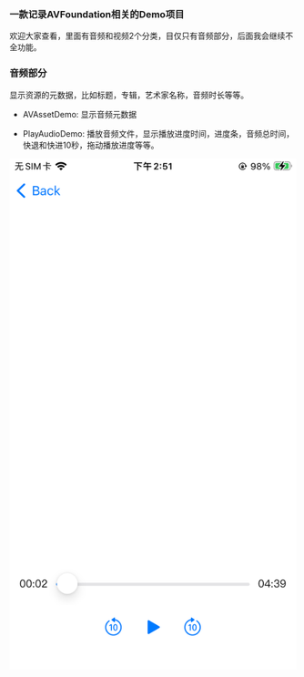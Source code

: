 ### 一款记录AVFoundation相关的Demo项目

欢迎大家查看，里面有音频和视频2个分类，目仅只有音频部分，后面我会继续不全功能。

### 音频部分

显示资源的元数据，比如标题，专辑，艺术家名称，音频时长等等。

* AVAssetDemo: 显示音频元数据

* PlayAudioDemo: 播放音频文件，显示播放进度时间，进度条，音频总时间，快退和快进10秒，拖动播放进度等等。

<img src=".\AVFoundationDemo\01_Picture\IMG_0768.PNG">
